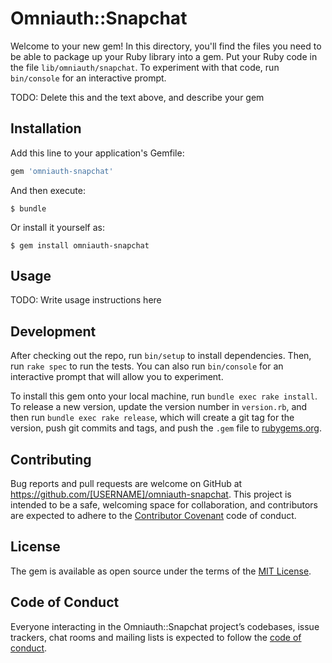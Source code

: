 # Omniauth::Snapchat

Welcome to your new gem! In this directory, you'll find the files you need to be able to package up your Ruby library into a gem. Put your Ruby code in the file `lib/omniauth/snapchat`. To experiment with that code, run `bin/console` for an interactive prompt.

TODO: Delete this and the text above, and describe your gem

## Installation

Add this line to your application's Gemfile:

```ruby
gem 'omniauth-snapchat'
```

And then execute:

    $ bundle

Or install it yourself as:

    $ gem install omniauth-snapchat

## Usage

TODO: Write usage instructions here

## Development

After checking out the repo, run `bin/setup` to install dependencies. Then, run `rake spec` to run the tests. You can also run `bin/console` for an interactive prompt that will allow you to experiment.

To install this gem onto your local machine, run `bundle exec rake install`. To release a new version, update the version number in `version.rb`, and then run `bundle exec rake release`, which will create a git tag for the version, push git commits and tags, and push the `.gem` file to [rubygems.org](https://rubygems.org).

## Contributing

Bug reports and pull requests are welcome on GitHub at https://github.com/[USERNAME]/omniauth-snapchat. This project is intended to be a safe, welcoming space for collaboration, and contributors are expected to adhere to the [Contributor Covenant](http://contributor-covenant.org) code of conduct.

## License

The gem is available as open source under the terms of the [MIT License](https://opensource.org/licenses/MIT).

## Code of Conduct

Everyone interacting in the Omniauth::Snapchat project’s codebases, issue trackers, chat rooms and mailing lists is expected to follow the [code of conduct](https://github.com/[USERNAME]/omniauth-snapchat/blob/master/CODE_OF_CONDUCT.md).
